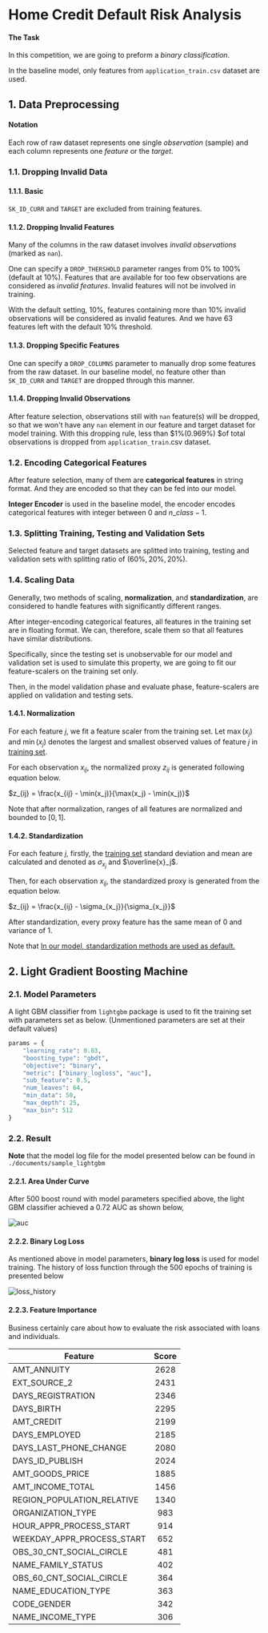# Home Credit Default Risk Analysis

#### The Task

In this competition, we are going to preform a *binary classification*.

In the baseline model, only features from `application_train.csv` dataset are used.

## 1. Data Preprocessing

#### Notation

Each row of raw dataset represents one single *observation* (sample) and each column represents one *feature* or the *target*.

### 1.1. Dropping Invalid Data

#### 1.1.1. Basic

`SK_ID_CURR` and `TARGET` are excluded from training features.

#### 1.1.2. Dropping Invalid Features

Many of the columns in the raw dataset involves *invalid observations* (marked as `nan`).

One can specify a `DROP_THERSHOLD` parameter ranges from $0\%$ to $100\%$ (default at $10\%$). Features that are available for too few observations are considered as *invalid features*. Invalid features will not be involved in training.

With the default setting, $10\%$, features containing more than $10\%$ invalid observations will be considered as invalid features. And we have $63$ features left with the default $10\%$ threshold.

#### 1.1.3. Dropping Specific Features

One can specify a `DROP_COLUMNS` parameter to manually drop some features from the raw dataset. In our baseline model, no feature other than `SK_ID_CURR` and `TARGET` are dropped through this manner.

#### 1.1.4. Dropping Invalid Observations

After feature selection, observations still with `nan` feature(s) will be dropped, so that we won't have any `nan` element in our feature and target dataset for model training. With this dropping rule, less than $1\%(0.969\%) $of total observations is dropped from `application_train`.csv dataset.



### 1.2. Encoding Categorical Features

After feature selection, many of them are **categorical features** in string format. And they are encoded so that they can be fed into our model.

**Integer Encoder** is used in the baseline model, the encoder encodes categorical features with integer between 0 and $n\_class - 1$.



### 1.3. Splitting Training, Testing and Validation Sets

Selected feature and target datasets are splitted into training, testing and validation sets with splitting ratio of $(60\%, 20\%, 20\%)$.



### 1.4. Scaling Data

Generally, two methods of scaling, **normalization**, and **standardization**, are considered to handle features with significantly different ranges.

After integer-encoding categorical features, all features in the training set are in floating format. We can, therefore, scale them so that all features have similar distributions.

Specifically, since the testing set is unobservable for our model and validation set is used to simulate this property, we are going to fit our feature-scalers on the training set only.

Then, in the model validation phase and evaluate phase, feature-scalers are applied on validation and testing sets.

#### 1.4.1. Normalization

For each feature $j$, we fit a feature scaler from the training set. Let $\max(x_j)$ and $\min(x_j)$ denotes the largest and smallest observed values of feature $j$ in <u>training set</u>.

For each observation $x_{ij}$, the normalized proxy $z_{ij}$ is generated following equation below.

$z_{ij} = \frac{x_{ij} - \min(x_j)}{\max(x_j) - \min(x_j)}$

Note that after normalization, ranges of all features are normalized and bounded to $[0,1]$.

#### 1.4.2. Standardization

 For each feature $j$, firstly, the <u>training set</u> standard deviation and mean are calculated and denoted as $\sigma_{x_j}$ and $\overline{x}_j$.

Then, for each observation $x_{ij}$, the standardized proxy is generated from the equation below.

$z_{ij} = \frac{x_{ij} - \sigma_{x_j}}{\sigma_{x_j}}$

After standardization, every proxy feature has the same mean of $0$ and variance of 1.

Note that <u>In our model, standardization methods are used as default.</u>



## 2. Light Gradient Boosting Machine

### 2.1. Model Parameters

A light GBM classifier from `lightgbm`  package is used to fit the training set with parameters set as below. (Unmentioned parameters are set at their default values)

```python
params = {
    "learning_rate": 0.03,
    "boosting_type": "gbdt",
    "objective": "binary",
    "metric": ["binary_logloss", "auc"],
    "sub_feature": 0.5,
    "num_leaves": 64,
    "min_data": 50,
    "max_depth": 25,
    "max_bin": 512
}
```



### 2.2. Result

**Note** that the model log file for the model presented below can be found in `./documents/sample_lightgbm`

#### 2.2.1. Area Under Curve

After 500 boost round with model parameters specified above, the light GBM classifier achieved a $0.72$ AUC as shown below,

![auc](./sample_lightgbm/roc.svg)

#### 2.2.2. Binary Log Loss

As mentioned above in model parameters, **binary log loss** is used for model training. The history of loss function through the 500 epochs of training is presented below

![loss_history](./sample_lightgbm/loss_history.svg)

#### 2.2.3. Feature Importance

Business certainly care about how to evaluate the risk associated with loans and individuals.

| Feature                    | Score |
| -------------------------- | :---: |
| AMT_ANNUITY                | 2628  |
| EXT_SOURCE_2               | 2431  |
| DAYS_REGISTRATION          | 2346  |
| DAYS_BIRTH                 | 2295  |
| AMT_CREDIT                 | 2199  |
| DAYS_EMPLOYED              | 2185  |
| DAYS_LAST_PHONE_CHANGE     | 2080  |
| DAYS_ID_PUBLISH            | 2024  |
| AMT_GOODS_PRICE            | 1885  |
| AMT_INCOME_TOTAL           | 1456  |
| REGION_POPULATION_RELATIVE | 1340  |
| ORGANIZATION_TYPE          |  983  |
| HOUR_APPR_PROCESS_START    |  914  |
| WEEKDAY_APPR_PROCESS_START |  652  |
| OBS_30_CNT_SOCIAL_CIRCLE   |  481  |
| NAME_FAMILY_STATUS         |  402  |
| OBS_60_CNT_SOCIAL_CIRCLE   |  364  |
| NAME_EDUCATION_TYPE        |  363  |
| CODE_GENDER                |  342  |
| NAME_INCOME_TYPE           |  306  |